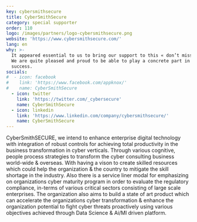 ```yaml
---
key: cybersmithsecure
title: CyberSmithSecure
category: special supporter
order: 110
logo: /images/partners/logo-cybersmithsecure.png
website: 'https://www.cybersmithsecure.com/'
lang: en
why: >-
  It appeared essential to us to bring our support to this « don’t miss » event.
  We are quite pleased and proud to be able to play a concrete part in its
  success.  
socials:
#  - icon: facebook
#    link: 'https://www.facebook.com/appknox/'
#    name: CyberSmithSecure
  - icon: twitter
    link: 'https://twitter.com/_cybersecure'
    name: CyberSmithSecure
  - icon: linkedin
    link: 'https://www.linkedin.com/company/cybersmithsecure/'
    name: CyberSmithSecure
---
```

CyberSmithSECURE, we intend to enhance enterprise digital technology with integration of robust controls for achieving total productivity in the business transformation in cyber verticals. Through various cognitive, people process  strategies to transform the cyber consulting business world-wide & overseas. With having a vison to create skilled resources which could help the organization & the country to mitigate the skill shortage in the industry. Also there is a service liner modal for emphasizing on organizations cyber maturity program in order to evaluate the regulatory compliance, in-terms of various critical sectors consisting of large scale enterprises. The organization also aims to build a state of art product which can accelerate the organizations cyber transformation & enhance the organization potential to fight cyber threats proactively using various objectives achieved through Data Science & Ai/Ml driven platform.
